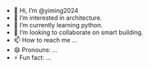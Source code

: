- 👋 Hi, I’m @yiming2024
- 👀 I’m interested in architecture.
- 🌱 I’m currently learning python.
- 💞️ I’m looking to collaborate on smart building.
- 📫 How to reach me ...
- 😄 Pronouns: ...
- ⚡ Fun fact: ...

<!---
yiming2024/yiming2024 is a ✨ special ✨ repository because its `README.md` (this file) appears on your GitHub profile.
You can click the Preview link to take a look at your changes.
--->
